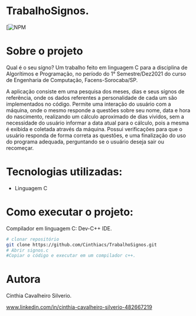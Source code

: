# TrabalhoSignos.
[![NPM](https://github.com/Cinthiacs/TrabalhoSignos/blob/master/LICENCE) 

# Sobre o projeto

Qual é o seu sígno?
Um trabalho feito em linguagem C para a disciplina de Algorítimos e Programação, no período do 1° Semestre/Dez2021 do curso de Engenharia de Computação, Facens-Sorocaba/SP.

A aplicação consiste em uma pesquisa dos meses, dias e seus sígnos de referência,  onde os dados referentes a personalidade de cada um são implementados no código.
Permite uma interação do usuário com a máquina, onde o mesmo responde a questões sobre seu nome, data e hora do nascimento, realizando um cálculo aproximado de dias vividos,  sem a necessidade do usuário informar a data atual para o cálculo, pois a mesma é exibida e coletada através da máquina.
Possui verificações para que o usuário responda de forma correta as questões, e uma finalização do uso do programa adequada, perguntando se o usuário deseja sair ou recomeçar.

# Tecnologias utilizadas:
- Linguagem C

# Como executar o projeto:

Compilador em linguagem C:
Dev-C++ IDE.

```bash
# clonar repositório
git clone https://github.com/Cinthiacs/TrabalhoSignos.git
# Abrir signos.c 
#Copiar o código e executar em um compilador c++.

```
# Autora

Cinthia Cavalheiro Silverio.

www.linkedin.com/in/cinthia-cavalheiro-silverio-482667219







